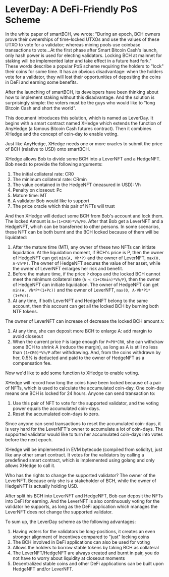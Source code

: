 # LeverDay: A DeFi-Friendly PoS Scheme

In the white paper of smartBCH, we wrote: "During an epoch, BCH owners prove their ownerships of time-locked UTXOs and use the values of these UTXO to vote for a validator; whereas mining pools use coinbase transactions to vote...At the first phase after Smart Bitcoin Cash's launch, only hash power is used for electing validators. Locking BCH at mainnet for staking will be implemented later and take effect in a future hard fork." These words describe a popular PoS scheme requiring the holders to "lock" their coins for some time. It has an obvious disadvantage: when the holders vote for a validator, they will lost their opportunities of depositing the coins in DeFi and earning some benefits.

After the launching of smartBCH, its developers have been thinking about how to implement staking without this disadvantage. And the solution is surprisingly simple: the voters must be the guys who would like to "long Bitcoin Cash and short the world".

This document introduces this solution, which is named as LeverDay. It begins with a smart contract named XHedge which extends the function of AnyHedge (a famous Bitcoin Cash futures contract). Then it combines XHedge and the concept of coin-day to enable voting.

Just like AnyHedge, XHedge needs one or more oracles to submit the price of BCH (relative to USD) onto smartBCH.

XHedge allows Bob to divide some BCH into a LeverNFT and a HedgeNFT. Bob needs to provide the following arguments:

1. The initial collateral rate: CR0
2. The minimum collateral rate: CRmin
3. The value contained in the HedgeNFT (measured in USD): Vh
4. Penalty on closeout: Pc
5. Mature time: MT
6. A validator Bob would like to support
7. The price oracle which this pair of NFTs will trust 

And then XHedge will deduct some BCH from Bob's account and lock them. The locked Amount is `A=(1+CR0)*Vh/P0`. After that Bob get a LeverNFT and a HedgeNFT, which can be transferred to other persons. In some scenarios, these NFT can be both burnt and the BCH locked because of them will be liquidated:

1. After the mature time (MT), any owner of these two NFTs can initiate liquidation. At the liquidation moment, if BCH's price is P, then the owner of HedgeNFT can get `min(A, Vh*P)` and the owner of LeverNFT, `max(0, A-Vh*P)`. The owner of HedgeNFT secures the value of her asset, while the owner of LeverNFT enlarges her risk and benefit.
2. Before the mature time, if the price `P` drops and the locked BCH cannot meet the minimum collateral rate (`A < (1+CRmin)*Vh/P`), then the owner of HedgeNFT can initiate liquidation.  The owner of HedgeNFT can get `min(A, Vh*P*(1+Pc))` and the owner of LeverNFT, `max(0, A-Vh*P1*(1+Pc))`. 
3. At any time, if both LeverNFT and HedgeNFT belong to the same account, then this account can get all the locked BCH by burning both NTF tokens.

The owner of LeverNFT can increase of decrease the locked BCH amount `A`:

1. At any time, she can deposit more BCH to enlarge A: add margin to avoid closeout
2. When the current price `P` is large enough for `P>P0*CR0`, she can withdraw some BCH to shrink A (reduce the margin), as long as A is still no less than `(1+CR0)*Vh/P` after withdrawing. And, from the coins withdrawn by her, 0.5% is deducted and paid to the owner of HedgeNFT as a compensation fee.

Now we'd like to add some function to XHedge to enable voting. 

XHedge will record how long the coins have been locked because of a pair of NFTs, which is used to calculate the accumulated coin-day. One coin-day means one BCH is locked for 24 hours. Anyone can send transaction to:

1. Use this pair of NFT to vote for the supported validator, and the voting power equals the accumulated coin-days.
2. Reset the accumulated coin-days to zero.

Since anyone can send transactions to reset the accumulated coin-days, it is very hard for the LeverNFT's owner to accumulate a lot of coin-days. The supported validator would like to turn her accumulated coin-days into votes before the next epoch.

XHedge will be implemented in EVM bytecode (compiled from solidity), just like any other smart contract. It votes for the validators by calling a predefined smart contract, which is implemented using golang and only allows XHedge to call it.

Who has the rights to change the supported validator? The owner of the LeverNFT. Because only she is a stakeholder of BCH, while the owner of HedgeNFT is actually holding USD.

After split his BCH into LeverNFT and HedgeNFT, Bob can deposit the NFTs into DeFi for earning. And the LeverNFT is also continuously voting for the validator he supports, as long as the DeFi application which manages the LeverNFT does not change the supported validator.

To sum up, the LeverDay scheme as the following advantages:

1. Having voters for the validators be long-positions, it creates an even stronger alignment of incentives compared to "just" locking coins
2. The BCH involved in DeFi applications can also be used for voting
3. Allows the holders to borrow stable tokens by taking BCH as collateral
4. The LeverNFT/HedgeNFT are always created and burnt in pair, you do not have to worry about liquidity at closeout moments
5. Decentralized stable coins and other DeFi applications can be built upon HedgeNFT and/or LeverNFT.

